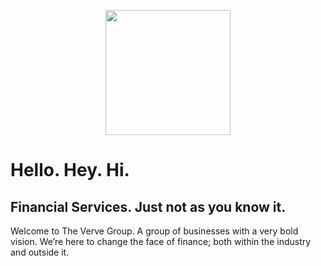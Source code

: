 <p align="center"><a href="https://weareverve.co.uk/" target="_blank"><img src="https://avatars.githubusercontent.com/u/57901850?s=400&u=36a850dc4afb44fd52e6a6fdd5082787c31e92a1&v=4" width="200"></a></p>

# Hello. Hey. Hi. 

## Financial Services. Just not as you know it.

Welcome to The Verve Group. A group of businesses with a very bold vision. We’re here to change the face of finance; both within the industry and outside it.